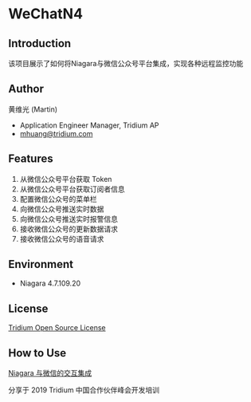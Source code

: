# WeChatN4

## Introduction

该项目展示了如何将Niagara与微信公众号平台集成，实现各种远程监控功能

## Author

黄维光 (Martin)

- Application Engineer Manager, Tridium AP 
-  [mhuang@tridium.com](mailto:mhuang@tridium.com)

## Features

1. 从微信公众号平台获取 Token
2. 从微信公众号平台获取订阅者信息
3. 配置微信公众号的菜单栏
4. 向微信公众号推送实时数据
5. 向微信公众号推送实时报警信息
6. 接收微信公众号的更新数据请求
7. 接收微信公众号的语音请求

## Environment

- Niagara 4.7.109.20

## License

[Tridium Open Source License](LICENSE)

## How to Use

[Niagara 与微信的交互集成](<https://github.com/NiagarasDeveloperAlliance/wechatN4/blob/master/Integrate-Niagara-with-WeChat.pdf>)

分享于 2019 Tridium 中国合作伙伴峰会开发培训